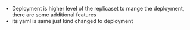 


- Deployment is higher level of the replicaset to mange the deployment, there are some additional features
- its yaml is same just kind changed to deployment
